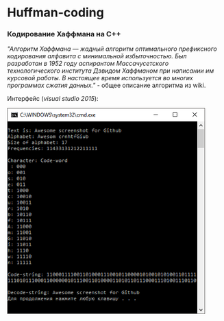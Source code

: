 # Huffman-coding
### Кодирование Хаффмана на С++

*"Алгоритм Хаффмана — жадный алгоритм оптимального префиксного кодирования алфавита с минимальной избыточностью. Был разработан в 1952 году аспирантом Массачусетского технологического института Дэвидом Хаффманом при написании им курсовой работы. В настоящее время используется во многих программах сжатия данных."* - общее описание алгоритма из wiki.

Интерфейс (*visual studio 2015*):

![alt tag](https://raw.githubusercontent.com/manmolecular/Huffman-coding/master/interface-screenshot.PNG)
